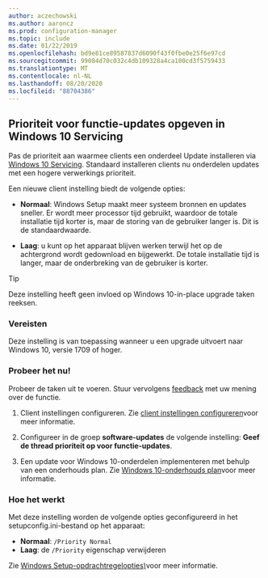 ```yaml
---
author: aczechowski
ms.author: aaroncz
ms.prod: configuration-manager
ms.topic: include
ms.date: 01/22/2019
ms.openlocfilehash: bd9e81ce89587837d6090f43f0fbe0e25f6e97cd
ms.sourcegitcommit: 99084d70c032c4db109328a4ca100cd3f5759433
ms.translationtype: MT
ms.contentlocale: nl-NL
ms.lasthandoff: 08/20/2020
ms.locfileid: "88704386"
---
```

## <a name="specify-priority-for-feature-updates-in-windows-10-servicing"></a><a name="bkmk_neo"></a> Prioriteit voor functie-updates opgeven in Windows 10 Servicing
<!--3734525-->

Pas de prioriteit aan waarmee clients een onderdeel Update installeren via [Windows 10 Servicing](../../../../../osd/deploy-use/manage-windows-as-a-service.md). Standaard installeren clients nu onderdelen updates met een hogere verwerkings prioriteit. 

Een nieuwe client instelling biedt de volgende opties: 

- **Normaal**: Windows Setup maakt meer systeem bronnen en updates sneller. Er wordt meer processor tijd gebruikt, waardoor de totale installatie tijd korter is, maar de storing van de gebruiker langer is. Dit is de standaardwaarde.  

- **Laag**: u kunt op het apparaat blijven werken terwijl het op de achtergrond wordt gedownload en bijgewerkt. De totale installatie tijd is langer, maar de onderbreking van de gebruiker is korter.  

<!-- - **Not configured**: Configuration Manager doesn't make changes to the thread priority property in the setupconfig.ini configuration file.   -->


> [!Tip]  
> Deze instelling heeft geen invloed op Windows 10-in-place upgrade taken reeksen.  


### <a name="prerequisites"></a>Vereisten

Deze instelling is van toepassing wanneer u een upgrade uitvoert naar Windows 10, versie 1709 of hoger.  


### <a name="try-it-out"></a>Probeer het nu!

Probeer de taken uit te voeren. Stuur vervolgens [feedback](../../../../understand/find-help.md#product-feedback) met uw mening over de functie.

1. Client instellingen configureren. Zie [client instellingen configureren](../../../../clients/deploy/configure-client-settings.md)voor meer informatie.  

2. Configureer in de groep **software-updates** de volgende instelling: **Geef de thread prioriteit op voor functie-updates**.  

3. Een update voor Windows 10-onderdelen implementeren met behulp van een onderhouds plan. Zie [Windows 10-onderhouds plan](../../../../../osd/deploy-use/manage-windows-as-a-service.md#BKMK_ServicingPlan)voor meer informatie.  


### <a name="how-it-works"></a>Hoe het werkt

Met deze instelling worden de volgende opties geconfigureerd in het setupconfig.ini-bestand op het apparaat:

- **Normaal**: `/Priority Normal`
- **Laag**: de `/Priority` eigenschap verwijderen

Zie [Windows Setup-opdrachtregelopties)](/windows-hardware/manufacture/desktop/windows-setup-command-line-options)voor meer informatie.